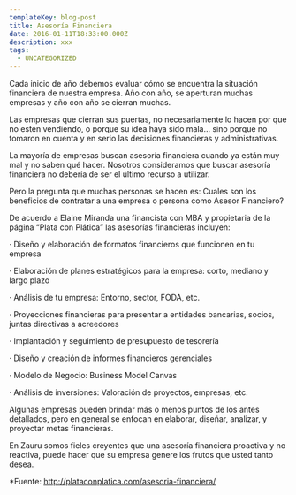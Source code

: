 ```yaml
---
templateKey: blog-post
title: Asesoría Financiera
date: 2016-01-11T18:33:00.000Z
description: xxx
tags:
  - UNCATEGORIZED
---
```

Cada inicio de año debemos evaluar cómo se encuentra la situación financiera de nuestra empresa. Año con año, se aperturan muchas empresas y año con año se cierran muchas.



Las empresas que cierran sus puertas, no necesariamente lo hacen por que no estén vendiendo, o porque su idea haya sido mala… sino porque no tomaron en cuenta y en serio las decisiones financieras y administrativas.



La mayoría de empresas buscan asesoría financiera cuando ya están muy mal y no saben qué hacer.  Nosotros consideramos que buscar asesoría financiera no debería de ser el último recurso a utilizar.



Pero la pregunta que muchas personas se hacen es: Cuales son los beneficios de contratar a una empresa o persona como Asesor Financiero?



De acuerdo a Elaine Miranda una financista con MBA y propietaria de la página “Plata con Plática” las asesorías financieras incluyen:



·       Diseño y elaboración de formatos financieros que funcionen en tu empresa



·       Elaboración de planes estratégicos para la empresa: corto, mediano y largo plazo



·       Análisis de tu empresa: Entorno, sector, FODA, etc.



·       Proyecciones financieras para presentar a entidades bancarias, socios, juntas directivas a   acreedores



·       Implantación y seguimiento de presupuesto de tesorería



·       Diseño y creación de informes financieros gerenciales



·       Modelo de Negocio: Business Model Canvas



·       Análisis de inversiones: Valoración de proyectos, empresas, etc.



Algunas empresas pueden brindar más o menos puntos de los antes detallados, pero en general se enfocan en elaborar, diseñar, analizar, y proyectar metas financieras.



En Zauru somos fieles creyentes que una asesoría financiera proactiva y no reactiva, puede hacer que su empresa genere los frutos que usted tanto desea.



\*Fuente: http://plataconplatica.com/asesoria-financiera/
